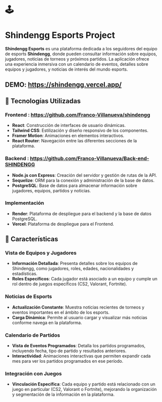 # 🕹️ <h1>Shindengg Esports Project</h1>

**Shindengg Esports** es una plataforma dedicada a los seguidores del equipo de esports **Shindengg**, donde pueden consultar información sobre equipos, jugadores, noticias de torneos y próximos partidos. La aplicación ofrece una experiencia inmersiva con un calendario de eventos, detalles sobre equipos y jugadores, y noticias de interés del mundo esports.

## DEMO: https://shindengg.vercel.app/

## 🚀 Tecnologías Utilizadas

### Frontend : **https://github.com/Franco-Villanueva/shindengg**
- **React**: Construcción de interfaces de usuario dinámicas.
- **Tailwind CSS**: Estilización y diseño responsivo de los componentes.
- **Framer Motion**: Animaciones en elementos interactivos.
- **React Router**: Navegación entre las diferentes secciones de la plataforma.

### Backend : **https://github.com/Franco-Villanueva/Back-end-SHINDENGG**
- **Node.js con Express**: Creación del servidor y gestión de rutas de la API.
- **Sequelize**: ORM para la conexión y administración de la base de datos.
- **PostgreSQL**: Base de datos para almacenar información sobre jugadores, equipos, partidos y noticias.

### Implementación
- **Render**: Plataforma de despliegue para el backend y la base de datos PostgreSQL.
- **Vercel**: Plataforma de despliegue para el Frontend.

## 🌟 Características

### Vista de Equipos y Jugadores
- **Información Detallada**: Presenta detalles sobre los equipos de Shindengg, como jugadores, roles, edades, nacionalidades y estadísticas.
- **Roles Específicos**: Cada jugador está asociado a un equipo y cumple un rol dentro de juegos específicos (CS2, Valorant, Fortnite).

### Noticias de Esports
- **Actualización Constante**: Muestra noticias recientes de torneos y eventos importantes en el ámbito de los esports.
- **Carga Dinámica**: Permite al usuario cargar y visualizar más noticias conforme navega en la plataforma.

### Calendario de Partidos
- **Vista de Eventos Programados**: Detalla los partidos programados, incluyendo fecha, tipo de partido y resultados anteriores.
- **Interactividad**: Animaciones interactivas que permiten expandir cada mes para ver los partidos programados en ese período.

### Integración con Juegos
- **Vinculación Específica**: Cada equipo y partido está relacionado con un juego en particular (CS2, Valorant o Fortnite), mejorando la organización y segmentación de la información en la plataforma.
